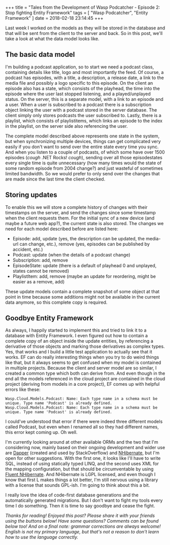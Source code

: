 +++
title = "Tales from the Development of Wasp Podcatcher - Episode 2: Stop fighting Entity Framework"
tags = [ "Wasp Podcatcher", "Entity Framework" ]
date = 2018-02-18 23:14:45
+++


Last week I worked on the models as they will be stored in the database and that will be sent from the client to the server and back. So in this post, we'll take a look at what the data model looks like.

## The basic data model
I'm building a podcast application, so to start we need a podcast class, containing details like title, logo and most importantly the feed. Of course, a podcast has episodes, with a title, a description, a release date, a link to the media file and possibly a logo specific to this episode. <!-- more --> On the client an episode also has a state, which consists of the playhead, the time into the episode where the user last stopped listening, and a played/unplayed status. On the server, this is a separate model, with a link to an episode and a user. When a user is subscribed to a podcast there is a subscription object linking the user with a podcast stored in the server database. The client simply only stores podcasts the user subscribed to. Lastly, there is a playlist, which consists of playlistitems, which links an episode to the index in the playlist, on the server side also referencing the user.

The complete model described above represents one state in the system, but when synchronizing multiple devices, things can get complicated very easily if you don't want to send over the entire state every time you sync. And when you listen to a couple of podcasts, of which some have over 1500 episodes (*cough* .NET Rocks! *cough*), sending over all those episodestates every single time is quite unnecessary (how many times would the state of some random episode from 2004 change?) and just wasteful of sometimes limited bandwidth. So we would prefer to only send over the changes that are made since the last time the client checked.

## Storing updates
To enable this we will store a complete history of changes with their timestamps on the server, and send the changes since some timestamp when the client requests them. For the initial sync of a new device (and maybe a future web app?), the current state is also stored. The changes we need for each model described before are listed here:

* Episode: add, update (yes, the description can be updated, the media-url can change, etc.), remove (yes, episodes can be published by accident, etc.)
* Podcast: update (when the details of a podcast change)
* Subscription: add, remove
* EpisodeState: update (there is a default of playhead 0 and unplayed, states cannot be removed)
* PlaylistItem: add, remove (maybe an update for reordering, might be easier as a remove, add)

These update models contain a complete snapshot of some object at that point in time because some additions might not be available in the current data anymore, so this complete copy is required.

## Goodbye Entity Framework
As always, I happily started to implement this and tried to link it to a database with Entity Framework. I even figured out how to contain a complete copy of an object inside the update entities, by referencing a derivative of those objects and marking those derivatives as complex types. Yes, that works and I build a little test application to actually see that it works. EF can do really interesting things when you try to do weird things like that, but it always seems to get confused when my model is contained in multiple projects. Because the client and server model are so similar, I created a common type which both can derive from. And even though in the end all the models referenced in the cloud project are contained in the cloud project (deriving from models in a core project), EF comes up with helpful errors like these:

```
Wasp.Cloud.Models.Podcast: Name: Each type name in a schema must be unique. Type name 'Podcast' is already defined.
Wasp.Cloud.Models.Podcast: Name: Each type name in a schema must be unique. Type name 'Podcast' is already defined.
```

I could've understood that error if there were indeed three different models called Podcast, but even when I renamed all so they had different names, this error kept coming up. Oh well.

I'm currently looking around at other available ORMs and the two that I'm considering now, mainly based on their ongoing development and wider use are [Dapper](https://github.com/StackExchange/Dapper) (created and used by StackOverflow) and [NHibernate](http://nhibernate.info/), but I'm open for other suggestions. With the first one, it looks like I'll have to write SQL, instead of using statically typed LINQ, and the second uses XML for the mapping configuration, but that should be circumventable by using [Fluent NHibernate](http://www.fluentnhibernate.org/). And NHibernate is LGPL licensed, and even though I know that first L makes things a lot better, I'm still nervous using a library with a license that sounds GPL-ish. I'm going to think about this a bit.

I really love the idea of code-first database generations and the automatically generated migrations. But I don't want to fight my tools every time I do something. Then it is time to say goodbye and cease the fight.

*Thanks for reading! Enjoyed this post? Please share it with your friends using the buttons below! Have some questions? Comments can be found below too! And on a final note: grammar corrections are always welcome! English is not my primary language, but that's not a reason to don't learn how to use the language correctly.*